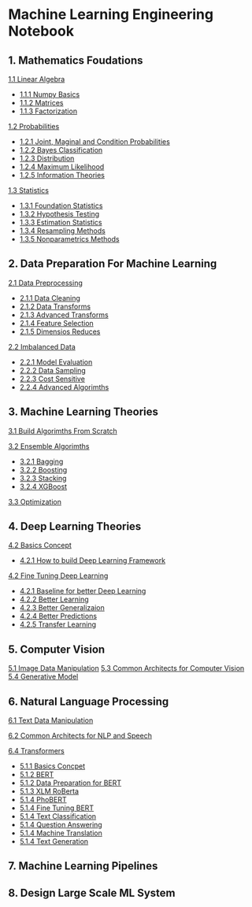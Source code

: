 # Machine Learning Engineering Notebook

## 1. Mathematics Foudations

[1.1 Linear Algebra]()

* [1.1.1 Numpy Basics]()
* [1.1.2 Matrices]()
* [1.1.3 Factorization]()

[1.2 Probabilities]()

* [1.2.1 Joint, Maginal and Condition Probabilities]()
* [1.2.2 Bayes Classification]()
* [1.2.3 Distribution]()
* [1.2.4 Maximum Likelihood]()
* [1.2.5 Information Theories]()

[1.3 Statistics]()

* [1.3.1 Foundation Statistics]()
* [1.3.2 Hypothesis Testing]()
* [1.3.3 Estimation Statistics]()
* [1.3.4 Resampling Methods]()
* [1.3.5 Nonparametrics Methods]()

## 2. Data Preparation For Machine Learning
[2.1 Data Preprocessing]()

* [2.1.1 Data Cleaning]()
* [2.1.2 Data Transforms]()
* [2.1.3 Advanced Transforms]()
* [2.1.4 Feature Selection]()
* [2.1.5 Dimensios Reduces]()

[2.2 Imbalanced Data]()

* [2.2.1 Model Evaluation]()
* [2.2.2 Data Sampling]()
* [2.2.3 Cost Sensitive]()
* [2.2.4 Advanced Algorimths]()

## 3. Machine Learning Theories
[3.1 Build Algorimths From Scratch]()


[3.2 Ensemble Algorimths]()
* [3.2.1 Bagging]()
* [3.2.2 Boosting]()
* [3.2.3 Stacking]()
* [3.2.4 XGBoost]()

[3.3 Optimization]()


## 4. Deep Learning Theories
[4.2 Basics Concept]()
* [4.2.1 How to build Deep Learning Framework]()

[4.2 Fine Tuning Deep Learning]()
* [4.2.1 Baseline for better Deep Learning]()
* [4.2.2 Better Learning]()
* [4.2.3 Better Generalizaion]()
* [4.2.4 Better Predictions]()
* [4.2.5 Transfer Learning]()


## 5. Computer Vision
[5.1 Image Data Manipulation]()
[5.3 Common Architects for Computer Vision]()
[5.4 Generative Model]()

## 6. Natural Language Processing
[6.1 Text Data Manipulation]()

[6.2 Common Architects for NLP and Speech]()

[6.4 Transformers]()
* [5.1.1 Basics Concpet]()
* [5.1.2 BERT]()
* [5.1.2 Data Preparation for BERT]()
* [5.1.3 XLM RoBerta]()
* [5.1.4 PhoBERT]()
* [5.1.4 Fine Tuning BERT]()
* [5.1.4 Text Classification]()
* [5.1.4 Question Answering]()
* [5.1.4 Machine Translation]()
* [5.1.4 Text Generation]()


## 7. Machine Learning Pipelines


## 8. Design Large Scale ML System
